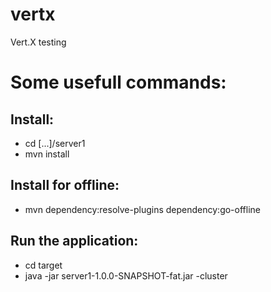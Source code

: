 # vertx
Vert.X testing

# Some usefull commands:

## Install:
- cd [...]/server1
- mvn install

## Install for offline:
- mvn dependency:resolve-plugins dependency:go-offline

## Run the application:
- cd target
- java -jar server1-1.0.0-SNAPSHOT-fat.jar -cluster


